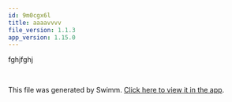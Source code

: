 ```yaml
---
id: 9m0cgx6l
title: aaaavvvv
file_version: 1.1.3
app_version: 1.15.0
---
```


fghjfghj

<br/>

This file was generated by Swimm. [Click here to view it in the app](http://localhost:5001/repos/ls4DA2fLasmQuEbT4ipw/docs/9m0cgx6l).
